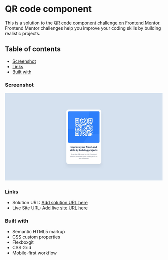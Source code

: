 # QR code component

This is a solution to the [QR code component challenge on Frontend Mentor](https://www.frontendmentor.io/challenges/qr-code-component-iux_sIO_H). Frontend Mentor challenges help you improve your coding skills by building realistic projects.

## Table of contents

- [Screenshot](#screenshot)
- [Links](#links)
- [Built with](#built-with)

### Screenshot

![A ui card containing a QR code, heading, and caption.](design/desktop-design.jpg)

### Links

- Solution URL: [Add solution URL here](https://your-solution-url.com)
- Live Site URL: [Add live site URL here](https://elorenn.github.io/qr-code-component-main/)

### Built with

- Semantic HTML5 markup
- CSS custom properties
- Flexboxgit
- CSS Grid
- Mobile-first workflow
